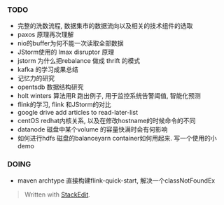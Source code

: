 ### TODO
* 完整的洗数流程, 数据集市的数据流向以及相关的技术组件的选取
* paxos 原理再次理解
* nio的buffer为何不能一次读取全部数据
* JStorm使用的 lmax disruptor 原理
* jstorm 为什么把rebalance 做成 thrift 的模式
* kafka 的学习成果总结
* 记忆力的研究
* opentsdb 数据结构研究
* holt winters 算法用R 跑出例子, 用于监控系统告警阈值, 智能化预测
* flink的学习, flink 和JStorm的对比
* google drive add articles to read-later-list
* centOS redhat内核关系, 以及在修改hostname的时候命令的不同
* datanode 磁盘中某个volume 的容量快满时会有何影响
* 如何进行hdfs 磁盘的balanceyarn container如何用起来. 写一个使用的小demo


### DOING
* maven archtype 直接构建flink-quick-start, 解决一个classNotFoundEx 



> Written with [StackEdit](https://stackedit.io/).
<!--stackedit_data:
eyJoaXN0b3J5IjpbLTI0MTg4ODMxNCw5MjEwOTUwMCwtODM1Mz
c2MjcyXX0=
-->
